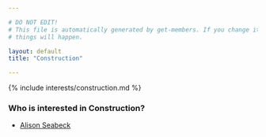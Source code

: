 ```yaml
---

# DO NOT EDIT!
# This file is automatically generated by get-members. If you change it, bad
# things will happen.

layout: default
title: "Construction"

---
```


{% include interests/construction.md %}

### Who is interested in Construction?


* [Alison Seabeck](members/alison-seabeck.html)
